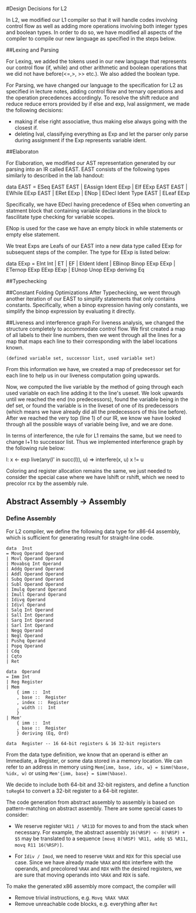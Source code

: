 #Design Decisions for L2

In L2, we modified our L1 compiler so that it will handle codes involving control flow as well as adding more operations involving both integer types and boolean types. In order to do so, we have modified all aspects of the compiler to compile
our new language as specified in the steps below.

##Lexing and Parsing

For Lexing, we added the tokens used in our new language that represents our control flow (if, while) and other arithmetic and boolean operations that we did not have before(<=,>, >> etc.). We also added the boolean type.

For Parsing, we have changed our language to the specification for L2 as specified in lecture notes, adding control flow and ternary operations and the operation precedences accordingly. To resolve the shift reduce and reduce reduce errors provided by if else and exp, lval assignment, we made the following decisions:

- making if else right associative, thus making else always going with the closest if.
- deleting lval, classifying everything as Exp and let the parser only parse during assignment if the Exp represents variable ident.

##Elaboraton

For Elaboration, we modified our AST representation generated by our parsing into an IR called EAST. EAST consists of the following types similarly to described in the lab handout:

data EAST 
    = ESeq EAST EAST
    | EAssign Ident EExp
    | EIf EExp EAST EAST
    | EWhile EExp EAST
    | ERet EExp
    | ENop
    | EDecl Ident Type EAST
    | ELeaf EExp

Specifically, we have EDecl having precedence of ESeq when converting an statment block that containing variable declarations in the block to fascilitate type checking for variable scopes. 

ENop is used for the case we have an empty block in while statements or empty else statement.

We treat Exps are Leafs of our EAST into a new data type called EExp for subsequent steps of the compiler. The type for EExp is listed below:

data EExp
    = EInt Int
    | ET
    | EF
    | EIdent Ident
    | EBinop Binop EExp EExp
    | ETernop EExp EExp EExp
    | EUnop Unop EExp
    deriving Eq

##Typechecking

##Constant Folding Optimizations
After Typechecking, we went through another iteration of our EAST to simplify statements that only contains constants. Specifically, when a binop expression having only constants, we simplify the binop expression by evaluating it directly.

##Liveness and interference graph
For liveness analysis, we changed the structure completely to accommodate control flow. We first created a map of all labels to their line numbers, then we went through all the lines for a map that maps each line to their corresponding with the label locations known.

    (defined variable set, successor list, used variable set)

From this information we have, we created a map of predecessor set for each line to help us in our liveness computation going upwards.

Now, we computed the live variable by the method of going through each used variable on each line adding it to the line's useset. We look upwards until we reached the end (no predecessors), found the variable being in the def set, or found the variable is in the liveset of one of its predecessors (which means we have already did all the predecessors of this line before). After we reached the very top (line 1) of our IR, we know we have looked through all the possible ways of variable being live, and we are done.

In terms of interference, the rule for L1 remains the same, but we need to change l+1 to successor list. Thus we implemented interference graph by the following rule below:

l: x <- exp
live(any(l' in succ(l)), u)  =>  interfere(x, u)
x != u

Coloring and register allocation remains the same, we just needed to consider the special case where we have lshift or rshift, which we need to precolor rcx by the assembly rule.

## Abstract Assembly -> Assembly

### Define Assembly

For L2 compiler, we define the following data type for x86-64 assembly, which is sufficient for generating result for straight-line code.

```
data  Inst
= Movq Operand Operand
| Movl Operand Operand
| Movabsq Int Operand
| Addq Operand Operand
| Addl Operand Operand
| Subq Operand Operand
| Subl Operand Operand
| Imulq Operand Operand
| Imull Operand Operand
| Idivq Operand
| Idivl Operand
| Salq Int Operand
| Sall Int Operand
| Sarq Int Operand
| Sarl Int Operand
| Negq Operand
| Negl Operand
| Pushq Operand
| Popq Operand
| Cdq
| Cqto
| Ret

data  Operand
= Imm Int
| Reg Register
| Mem
    { imm ::  Int
    , base ::  Register
    , index ::  Register
    , width ::  Int
    }
| Mem'
    { imm ::  Int
    , base ::  Register
    } deriving (Eq, Ord)

data  Register -- 16 64-bit registers & 16 32-bit registers
```

From the data type definition, we know that an operand is either an Immediate, a Register, or some data stored in a memory location. We can refer to an address in memory using `Mem{imm, base, idx, w} = $imm(%base, %idx, w)` or using `Mem'{imm, base} = $imm(%base)`.

We decide to include both 64-bit and 32-bit registers, and define a function `toReg64` to convert a 32-bit register to a 64-bit register.

The code generation from abstract assembly to assembly is based on pattern-matching on abstract assembly. There are some special cases to consider:

- We reserve register `%R11 / %R11D` for moves to and from the stack when necessary. For example, the abstract assembly `16(%RSP) <- 8(%RSP) + $5` may be translated to a sequence `[movq 8(%RSP) %R11, addq $5 %R11, movq R11 16(%RSP)]`.

- For `Idiv / Imod`, we need to reserve `%RAX` and `RDX` for this special use case. Since we have already made `%RAX` and `RDX` interfere with the operands, and precolored `%RAX` and `RDX` with the desired registers, we are sure that moving operands into `%RAX` and `RDX` is safe.

To make the generated x86 assembly more compact, the compiler will

- Remove trivial instructions, e.g. `Movq %RAX %RAX`
- Remove unreachable code blocks, e.g. everything after `Ret`
